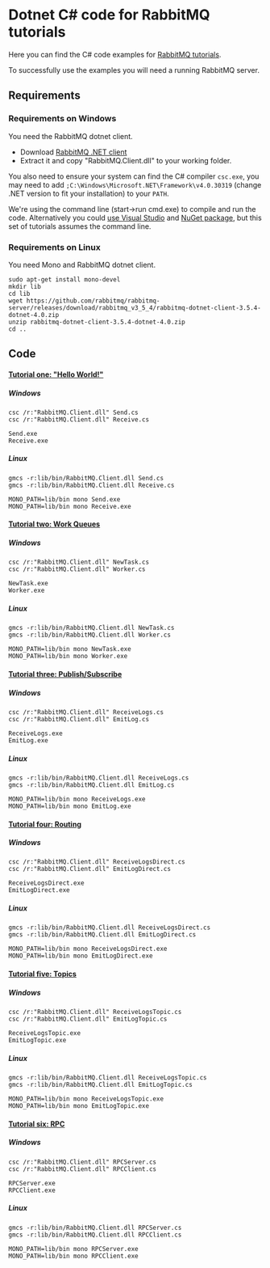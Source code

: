 # Dotnet C# code for RabbitMQ tutorials

Here you can find the C# code examples for [RabbitMQ
tutorials](http://www.rabbitmq.com/getstarted.html).

To successfully use the examples you will need a running RabbitMQ server.

## Requirements

### Requirements on Windows

You need the RabbitMQ dotnet client.

* Download [RabbitMQ .NET client](https://github.com/rabbitmq/rabbitmq-server/releases/download/rabbitmq_v3_5_4/rabbitmq-dotnet-client-3.5.4-dotnet-4.0.zip)
* Extract it and copy "RabbitMQ.Client.dll" to your working folder.

You also need to ensure your system can find the C# compiler `csc.exe`,
you may need to add `;C:\Windows\Microsoft.NET\Framework\v4.0.30319` (change .NET version
to fit your installation) to your `PATH`.

We're using the command line (start->run cmd.exe) to
compile and run the code. Alternatively you could [use Visual Studio](https://github.com/rabbitmq/rabbitmq-tutorials/tree/master/dotnet-visual-studio) and [NuGet package](https://www.nuget.org/packages/RabbitMQ.Client/), but
this set of tutorials assumes the command line.

### Requirements on Linux

You need Mono and RabbitMQ dotnet client.

    sudo apt-get install mono-devel
    mkdir lib
    cd lib
    wget https://github.com/rabbitmq/rabbitmq-server/releases/download/rabbitmq_v3_5_4/rabbitmq-dotnet-client-3.5.4-dotnet-4.0.zip
    unzip rabbitmq-dotnet-client-3.5.4-dotnet-4.0.zip
    cd ..


## Code

#### [Tutorial one: "Hello World!"](http://www.rabbitmq.com/tutorial-one-dotnet.html)

##### Windows

    csc /r:"RabbitMQ.Client.dll" Send.cs
    csc /r:"RabbitMQ.Client.dll" Receive.cs

    Send.exe
    Receive.exe

##### Linux

    gmcs -r:lib/bin/RabbitMQ.Client.dll Send.cs
    gmcs -r:lib/bin/RabbitMQ.Client.dll Receive.cs

    MONO_PATH=lib/bin mono Send.exe
    MONO_PATH=lib/bin mono Receive.exe


#### [Tutorial two: Work Queues](http://www.rabbitmq.com/tutorial-two-dotnet.html)


##### Windows

    csc /r:"RabbitMQ.Client.dll" NewTask.cs
    csc /r:"RabbitMQ.Client.dll" Worker.cs

    NewTask.exe
    Worker.exe

##### Linux

    gmcs -r:lib/bin/RabbitMQ.Client.dll NewTask.cs
    gmcs -r:lib/bin/RabbitMQ.Client.dll Worker.cs

    MONO_PATH=lib/bin mono NewTask.exe
    MONO_PATH=lib/bin mono Worker.exe

#### [Tutorial three: Publish/Subscribe](http://www.rabbitmq.com/tutorial-three-dotnet.html)

##### Windows

    csc /r:"RabbitMQ.Client.dll" ReceiveLogs.cs
    csc /r:"RabbitMQ.Client.dll" EmitLog.cs

    ReceiveLogs.exe
    EmitLog.exe

##### Linux

    gmcs -r:lib/bin/RabbitMQ.Client.dll ReceiveLogs.cs
    gmcs -r:lib/bin/RabbitMQ.Client.dll EmitLog.cs

    MONO_PATH=lib/bin mono ReceiveLogs.exe
    MONO_PATH=lib/bin mono EmitLog.exe

#### [Tutorial four: Routing](http://www.rabbitmq.com/tutorial-four-dotnet.html)

##### Windows

    csc /r:"RabbitMQ.Client.dll" ReceiveLogsDirect.cs
    csc /r:"RabbitMQ.Client.dll" EmitLogDirect.cs

    ReceiveLogsDirect.exe
    EmitLogDirect.exe

##### Linux

    gmcs -r:lib/bin/RabbitMQ.Client.dll ReceiveLogsDirect.cs
    gmcs -r:lib/bin/RabbitMQ.Client.dll EmitLogDirect.cs

    MONO_PATH=lib/bin mono ReceiveLogsDirect.exe
    MONO_PATH=lib/bin mono EmitLogDirect.exe

#### [Tutorial five: Topics](http://www.rabbitmq.com/tutorial-five-dotnet.html)

##### Windows

    csc /r:"RabbitMQ.Client.dll" ReceiveLogsTopic.cs
    csc /r:"RabbitMQ.Client.dll" EmitLogTopic.cs

    ReceiveLogsTopic.exe
    EmitLogTopic.exe

##### Linux

    gmcs -r:lib/bin/RabbitMQ.Client.dll ReceiveLogsTopic.cs
    gmcs -r:lib/bin/RabbitMQ.Client.dll EmitLogTopic.cs

    MONO_PATH=lib/bin mono ReceiveLogsTopic.exe
    MONO_PATH=lib/bin mono EmitLogTopic.exe

#### [Tutorial six: RPC](http://www.rabbitmq.com/tutorial-six-dotnet.html)

##### Windows

    csc /r:"RabbitMQ.Client.dll" RPCServer.cs
    csc /r:"RabbitMQ.Client.dll" RPCClient.cs

    RPCServer.exe
    RPCClient.exe

##### Linux

    gmcs -r:lib/bin/RabbitMQ.Client.dll RPCServer.cs
    gmcs -r:lib/bin/RabbitMQ.Client.dll RPCClient.cs

    MONO_PATH=lib/bin mono RPCServer.exe
    MONO_PATH=lib/bin mono RPCClient.exe

